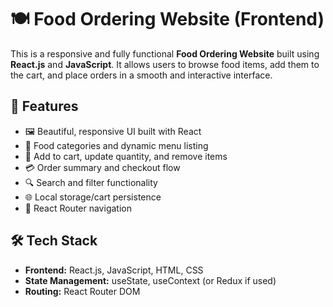 # 🍽️ Food Ordering Website (Frontend)

This is a responsive and fully functional **Food Ordering Website** built using **React.js** and **JavaScript**. It allows users to browse food items, add them to the cart, and place orders in a smooth and interactive interface.

## 🚀 Features

- 🖼️ Beautiful, responsive UI built with React
- 🍕 Food categories and dynamic menu listing
- 🛒 Add to cart, update quantity, and remove items
- 💳 Order summary and checkout flow
- 🔍 Search and filter functionality
- 🌐 Local storage/cart persistence
- 🧭 React Router navigation

## 🛠️ Tech Stack

- **Frontend:** React.js, JavaScript, HTML, CSS
- **State Management:** useState, useContext (or Redux if used)
- **Routing:** React Router DOM

